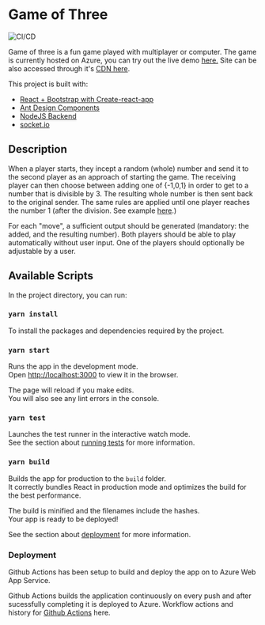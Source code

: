 
# Game of Three

![CI/CD](https://github.com/mehul9595/game-of-three-client/workflows/CI/CD%20game-of-three/badge.svg)

Game of three is a fun game played with multiplayer or computer. The game is currently hosted on Azure, you can try out the live demo [here.](https://game-of-three.azurewebsites.net) Site can be also accessed through it's [CDN here](https://game-of-three.azureedge.net).

This project is built with:

- [React + Bootstrap with Create-react-app](https://github.com/facebook/create-react-app)
- [Ant Design Components](https://ant.design/)
- [NodeJS Backend](https://github.com/mehul9595/game-of-three-server)
- [socket.io](https://socket.io/)

## Description

When a player starts, they incept a random (whole) number and send it to the second player as an
approach of starting the game. The receiving player can then choose between adding one of {-1,0,1} in
order to get to a number that is divisible by 3. The resulting whole number is then sent back to the original
sender.
The same rules are applied until one player reaches the number 1 (after the division. See example
[here](https://invis.io/JHN2247E9MK).)

For each "move", a sufficient output should be generated (mandatory: the added, and the resulting
number).
Both players should be able to play automatically without user input. One of the players should optionally
be adjustable by a user.

## Available Scripts

In the project directory, you can run:

### `yarn install`

To install the packages and dependencies required by the project.

### `yarn start`

Runs the app in the development mode.\
Open [http://localhost:3000](http://localhost:3000) to view it in the browser.

The page will reload if you make edits.\
You will also see any lint errors in the console.

### `yarn test`

Launches the test runner in the interactive watch mode.\
See the section about [running tests](https://facebook.github.io/create-react-app/docs/running-tests) for more information.

### `yarn build`

Builds the app for production to the `build` folder.\
It correctly bundles React in production mode and optimizes the build for the best performance.

The build is minified and the filenames include the hashes.\
Your app is ready to be deployed!

See the section about [deployment](https://facebook.github.io/create-react-app/docs/deployment) for more information.

### Deployment

Github Actions has been setup to build and deploy the app on to Azure Web App Service.

Github Actions builds the application continuously on every push and after sucessfully completing it is deployed to Azure. Workflow actions and history for [Github Actions](https://github.com/mehul9595/game-of-three-client/actions) here.
